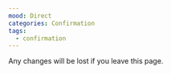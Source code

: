 ```yaml
---
mood: Direct
categories: Confirmation
tags:
  - confirmation
---
```

Any changes will be lost if you leave this page.